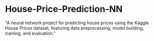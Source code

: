 # House-Price-Prediction-NN
"A neural network project for predicting house prices using the Kaggle House Prices dataset, featuring data preprocessing, model building, training, and evaluation."
